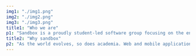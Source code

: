 ```yaml
---
img1: "./img1.png"
img2: "./img2.png"
img3: "./img3.png"
title1: "Who we are"
p1: "Sandbox is a proudly student-led software group focusing on the enablement of research through technology. We do this by working directly with PIs to build powerful software to help in experiment conduction and data collection."
title2: "Why sandbox"
p2: "As the world evolves, so does academia. Web and mobile applications are used to run experiments and collect data at blazing speeds. Once-tedious computations can be scripted and run in the blink of an eye. Sandbox is passionate about taking these enhancements to the front lines of research."
---
```

